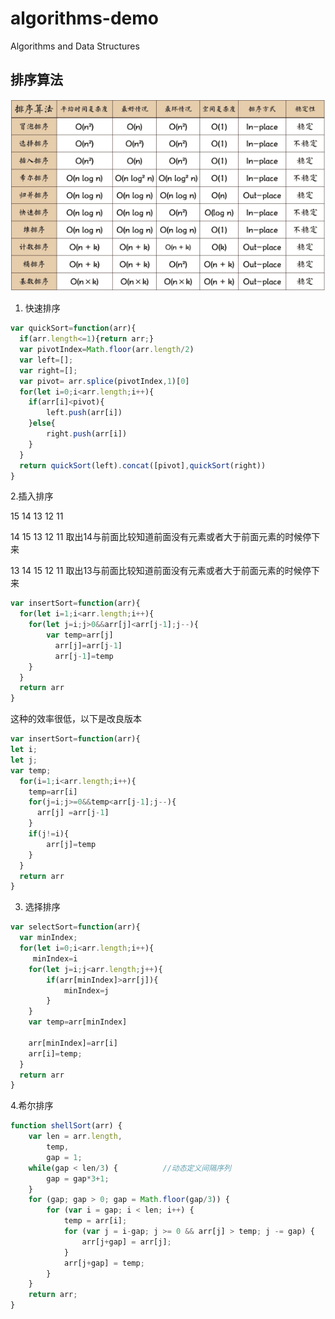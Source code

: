 # algorithms-demo
Algorithms  and Data Structures

## 排序算法
![排序算法](./img/sort.png "排序算法")
 
1. 快速排序
```js
var quickSort=function(arr){
  if(arr.length<=1){return arr;}
  var pivotIndex=Math.floor(arr.length/2)
  var left=[];
  var right=[];
  var pivot= arr.splice(pivotIndex,1)[0]
  for(let i=0;i<arr.length;i++){
    if(arr[i]<pivot){
        left.push(arr[i])
    }else{
        right.push(arr[i])
    }
  }
  return quickSort(left).concat([pivot],quickSort(right))
}
```


2.插入排序

15  14  13  12  11

14  15  13  12  11  取出14与前面比较知道前面没有元素或者大于前面元素的时候停下来

13  14  15  12  11  取出13与前面比较知道前面没有元素或者大于前面元素的时候停下来

```js
var insertSort=function(arr){
  for(let i=1;i<arr.length;i++){
    for(let j=i;j>0&&arr[j]<arr[j-1];j--){
        var temp=arr[j]
          arr[j]=arr[j-1]
          arr[j-1]=temp
    }
  }
  return arr
}
```

这种的效率很低，以下是改良版本
```js
var insertSort=function(arr){
let i;
let j;
var temp; 
  for(i=1;i<arr.length;i++){ 
    temp=arr[i]
    for(j=i;j>=0&&temp<arr[j-1];j--){    
      arr[j] =arr[j-1]
    }  
    if(j!=i){    
        arr[j]=temp      
    }
  }
  return arr
}
```


3. 选择排序
```js
var selectSort=function(arr){
  var minIndex; 
  for(let i=0;i<arr.length;i++){ 
     minIndex=i
    for(let j=i;j<arr.length;j++){   
        if(arr[minIndex]>arr[j]){
            minIndex=j
        }    
    }
    var temp=arr[minIndex]
    
    arr[minIndex]=arr[i]
    arr[i]=temp;
  }
  return arr
}
```


4.希尔排序
```js
function shellSort(arr) {
    var len = arr.length,
        temp,
        gap = 1;
    while(gap < len/3) {          //动态定义间隔序列
        gap = gap*3+1;
    }
    for (gap; gap > 0; gap = Math.floor(gap/3)) {
        for (var i = gap; i < len; i++) {
            temp = arr[i];
            for (var j = i-gap; j >= 0 && arr[j] > temp; j -= gap) {
                arr[j+gap] = arr[j];
            }
            arr[j+gap] = temp;
        }
    }
    return arr;
}

```


